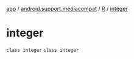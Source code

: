 [app](../../../index.md) / [android.support.mediacompat](../../index.md) / [R](../index.md) / [integer](./index.md)

# integer

`class integer`
`class integer`